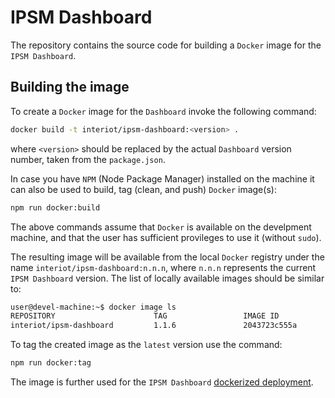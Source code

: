 # IPSM Dashboard
The repository contains the source code for building  a `Docker` image for the `IPSM Dashboard`.
## Building the image

To create a `Docker` image for the `Dashboard` invoke the following command:

```bash
docker build -t interiot/ipsm-dashboard:<version> .
```
where `<version>` should be replaced by the actual `Dashboard` version number, taken from the `package.json`.

In case you have `NPM` (Node Package Manager) installed on the machine it can also be used to build, tag (clean, and push) `Docker` image(s):

```bash
npm run docker:build
```

The above commands assume that `Docker` is available on the develpment machine, and that the user has sufficient provileges to use it (without `sudo`).

The resulting image will be available from the local `Docker` registry under the name `interiot/ipsm-dashboard:n.n.n`, where `n.n.n` represents the current `IPSM Dashboard` version. The list of locally available images should be similar to:

```bash
user@devel-machine:~$ docker image ls
REPOSITORY                      TAG                 IMAGE ID            CREATED             SIZE
interiot/ipsm-dashboard         1.1.6               2043723c555a        1 minute ago        826MB
```

To tag the created image as the `latest` version use the command:
```bash
npm run docker:tag
```

The image is further used for the `IPSM Dashboard` [dockerized deployment](https://github.com/INTER-IoT/ipsm-dashboard-docker.git).
